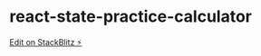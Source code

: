 # react-state-practice-calculator

[Edit on StackBlitz ⚡️](https://stackblitz.com/edit/react-simple-calc-form-example-g4yqay)
